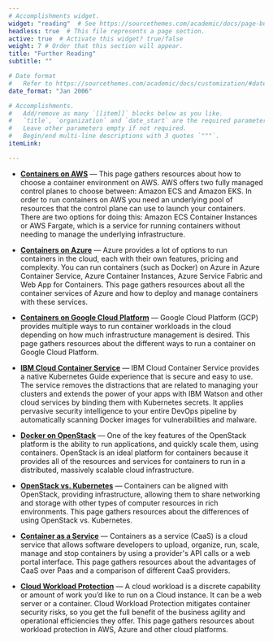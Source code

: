```yaml
---
# Accomplishments widget.
widget: "reading"  # See https://sourcethemes.com/academic/docs/page-builder/
headless: true  # This file represents a page section.
active: true  # Activate this widget? true/false
weight: 7 # Order that this section will appear.
title: "Further Reading"
subtitle: ""

# Date format
#   Refer to https://sourcethemes.com/academic/docs/customization/#date-format
date_format: "Jan 2006"

# Accomplishments.
#   Add/remove as many `[[item]]` blocks below as you like.
#   `title`, `organization` and `date_start` are the required parameters.
#   Leave other parameters empty if not required.
#   Begin/end multi-line descriptions with 3 quotes `"""`.
itemLink:

---
```


- **[Containers on AWS](/display/containers/containers+on+aws)** — This page gathers resources about how to choose a container environment on AWS. AWS offers two fully managed control planes to choose between: Amazon ECS and Amazon EKS. In order to run containers on AWS you need an underlying pool of resources that the control plane can use to launch your containers. There are two options for doing this: Amazon ECS Container Instances or AWS Fargate, which&nbsp;is a service for running containers without needing to manage the underlying infrastructure.
- **[Containers on Azure](/display/containers/containers+on+azure)** — Azure provides a lot of&nbsp;options&nbsp;to run containers in the cloud, each with their own features, pricing and complexity. You can run containers (such as Docker) on Azure in Azure Container Service,&nbsp;Azure Container Instances, Azure Service Fabric and Web App for Containers. This page gathers resources about all the container services of Azure and how to deploy and manage containers with these services.
- **[Containers on Google Cloud Platform](/display/containers/containers+on+google+cloud+platform)** — Google Cloud Platform (GCP) provides multiple ways to run container workloads in the cloud depending on how much infrastructure management is desired. This page gathers resources about the different ways to run a container on Google Cloud Platform.
- **[IBM Cloud Container Service](/display/containers/ibm+cloud+container+service)** — IBM Cloud Container Service provides a native Kubernetes Guide experience that is secure and easy to use. The service removes the distractions that are related to managing your clusters and extends the power of your apps with IBM Watson and other cloud services by binding them with Kubernetes secrets. It applies pervasive security intelligence to your entire DevOps pipeline by automatically scanning Docker images for vulnerabilities and malware.
- **[Docker on OpenStack](/display/containers/docker+on+openStack)** — One of the key features of the OpenStack platform is the ability to run applications, and quickly scale them, using containers. OpenStack is an ideal platform for containers because it provides all of the resources and services for containers to run in a distributed, massively scalable cloud infrastructure.
- **[OpenStack vs. Kubernetes](/display/containers/openstack+vs.+kubernetes)** — Containers can be aligned with OpenStack, providing infrastructure, allowing them to share networking and storage with other types of computer resources in rich environments.&nbsp;This page gathers resources about the differences of using OpenStack vs. Kubernetes.
- **[Container as a Service](/display/containers/container+as+a+service)** — Containers as a service (CaaS) is a cloud service that allows software developers to upload, organize, run, scale, manage and stop containers by using a provider's API calls or a web portal interface. This page gathers resources about the advantages of CaaS over Paas and a comparison of different CaaS providers.


- **[Cloud Workload Protection](/display/containers/cloud+workload+protection)** — A cloud workload is a discrete capability or amount of work you’d like to run on a Cloud instance. It can be a web server or a container. Cloud Workload Protection mitigates container security risks, so you get the full benefit of the business agility and operational efficiencies they offer. This page gathers resources about workload protection in AWS, Azure and other cloud platforms.


